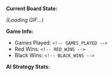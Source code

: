
**Current Board State:**  
<!-- START_GIF -->
*(Loading GIF...)*
<!-- END_GIF -->

**Game Info:**  
- Games Played: `<!-- GAMES_PLAYED -->`
- Red Wins: `<!-- RED_WINS -->`
- Black Wins: `<!-- BLACK_WINS -->`

**AI Strategy Stats:**  
<!-- AI_STATS -->
